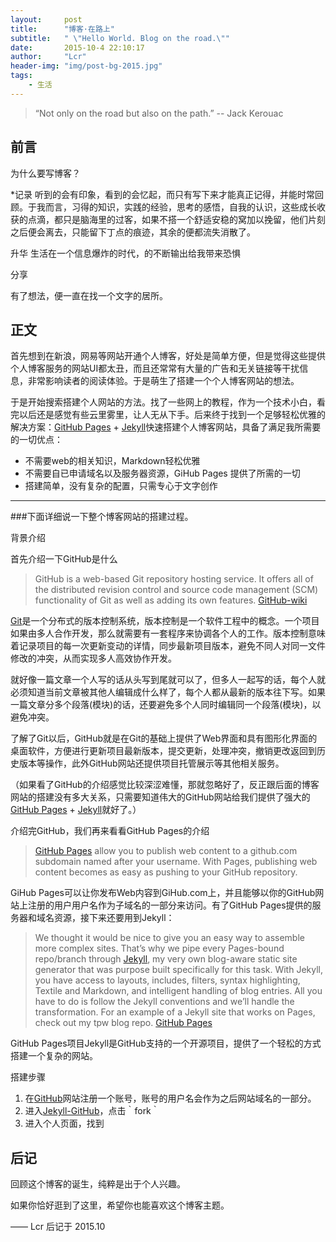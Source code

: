 ```yaml
---
layout:     post
title:      "博客·在路上"
subtitle:   " \"Hello World. Blog on the road.\""
date:       2015-10-4 22:10:17
author:     "Lcr"
header-img: "img/post-bg-2015.jpg"
tags:
    - 生活
---
```


> “Not only on the road but also on the path.”  -- Jack Kerouac


## 前言

为什么要写博客？

*记录
听到的会有印象，看到的会忆起，而只有写下来才能真正记得，并能时常回顾。于我而言，习得的知识，实践的经验，思考的感悟，自我的认识，这些成长收获的点滴，都只是脑海里的过客，如果不搭一个舒适安稳的窝加以挽留，他们片刻之后便会离去，只能留下丁点的痕迹，其余的便都流失消散了。

升华
生活在一个信息爆炸的时代，的不断输出给我带来恐惧

分享

有了想法，便一直在找一个文字的居所。

## 正文

首先想到在新浪，网易等网站开通个人博客，好处是简单方便，但是觉得这些提供个人博客服务的网站UI都太丑，而且还常常有大量的广告和无关链接等干扰信息，非常影响读者的阅读体验。于是萌生了搭建一个个人博客网站的想法。

于是开始搜索搭建个人网站的方法。找了一些网上的教程，作为一个技术小白，看完以后还是感觉有些云里雾里，让人无从下手。后来终于找到一个足够轻松优雅的解决方案：[GitHub Pages](https://pages.github.com/) + [Jekyll](http://jekyllrb.com/)快速搭建个人博客网站，具备了满足我所需要的一切优点：

* 不需要web的相关知识，Markdown轻松优雅
* 不需要自已申请域名以及服务器资源，GiHub Pages 提供了所需的一切
* 搭建简单，没有复杂的配置，只需专心于文字创作

<p id = "build"></p>

---

###下面详细说一下整个博客网站的搭建过程。

背景介绍

首先介绍一下GitHub是什么

> GitHub is a web-based Git repository hosting service. It offers all of the distributed revision control and source code management (SCM) functionality of Git as well as adding its own features.
[GitHub-wiki](https://en.wikipedia.org/wiki/GitHub)

[Git](https://en.wikipedia.org/wiki/Git)是一个分布式的版本控制系统，版本控制是一个软件工程中的概念。一个项目如果由多人合作开发，那么就需要有一套程序来协调各个人的工作。版本控制意味着记录项目的每一次更新变动的详情，同步最新项目版本，避免不同人对同一文件修改的冲突，从而实现多人高效协作开发。

就好像一篇文章一个人写的话从头写到尾就可以了，但多人一起写的话，每个人就必须知道当前文章被其他人编辑成什么样了，每个人都从最新的版本往下写。如果一篇文章分多个段落(模块)的话，还要避免多个人同时编辑同一个段落(模块)，以避免冲突。

了解了Git以后，GitHub就是在Git的基础上提供了Web界面和具有图形化界面的桌面软件，方便进行更新项目最新版本，提交更新，处理冲突，撤销更改返回到历史版本等操作，此外GitHub网站还提供项目托管展示等其他相关服务。

（如果看了GitHub的介绍感觉比较深涩难懂，那就忽略好了，反正跟后面的博客网站的搭建没有多大关系，只需要知道伟大的GitHub网站给我们提供了强大的[GitHub Pages](https://pages.github.com/) + [Jekyll](http://jekyllrb.com/)就好了。）

介绍完GitHub，我们再来看看GitHub Pages的介绍

> [GitHub Pages](https://github.com/blog/272-github-pages) allow you to publish web content to a github.com subdomain named after your username. With Pages, publishing web content becomes as easy as pushing to your GitHub repository.


GiHub Pages可以让你发布Web内容到GiHub.com上，并且能够以你的GitHub网站上注册的用户用户名作为子域名的一部分来访问。有了GitHub Pages提供的服务器和域名资源，接下来还要用到Jekyll：

> We thought it would be nice to give you an easy way to assemble more complex sites. That’s why we pipe every Pages-bound repo/branch through [Jekyll](https://github.com/jekyll/jekyll), my very own blog-aware static site generator that was purpose built specifically for this task. With Jekyll, you have access to layouts, includes, filters, syntax highlighting, Textile and Markdown, and intelligent handling of blog entries. All you have to do is follow the Jekyll conventions and we’ll handle the transformation. For an example of a Jekyll site that works on Pages, check out my tpw blog repo.
[GitHub Pages](https://github.com/blog/272-github-pages)

GitHub Pages项目Jekyll是GitHub支持的一个开源项目，提供了一个轻松的方式搭建一个复杂的网站。

搭建步骤

1. 在[GitHub](https://github.com/)网站注册一个账号，账号的用户名会作为之后网站域名的一部分。
2. 进入[Jekyll-GitHub](https://github.com/jekyll/jekyll)，点击｀fork｀
3. 进入个人页面，找到
	

## 后记

回顾这个博客的诞生，纯粹是出于个人兴趣。

如果你恰好逛到了这里，希望你也能喜欢这个博客主题。

—— Lcr 后记于 2015.10
